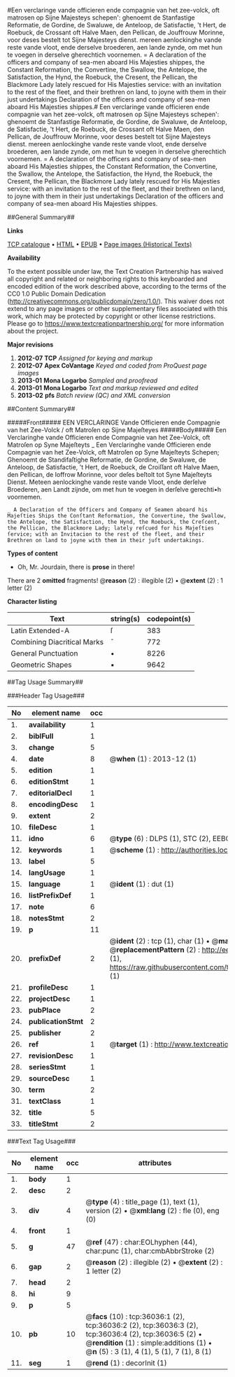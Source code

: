 #Een verclaringe vande officieren ende compagnie van het zee-volck, oft matrosen op Sijne Majesteys schepen': ghenoemt de Stanfastige Reformatie, de Gordine, de Swaluwe, de Anteloop, de Satisfactie, 't Hert, de Roebuck, de Crossant oft Halve Maen, den Pellican, de Jouffrouw Morinne, voor deses bestelt tot Sijne Majesteys dienst. mereen aenlockinghe vande reste vande vloot, ende derselve broederen, aen lande zynde, om met hun te voegen in derselve gherechtich voornemen. = A declaration of the officers and company of sea-men aboard His Majesties shippes, the Constant Reformation, the Convertine, the Swallow, the Antelope, the Satisfaction, the Hynd, the Roebuck, the Cresent, the Pellican, the Blackmore Lady lately rescued for His Majesties service: with an invitation to the rest of the fleet, and their brethren on land, to joyne with them in their just undertakings Declaration of the officers and company of sea-men aboard His Majesties shippes.#
Een verclaringe vande officieren ende compagnie van het zee-volck, oft matrosen op Sijne Majesteys schepen': ghenoemt de Stanfastige Reformatie, de Gordine, de Swaluwe, de Anteloop, de Satisfactie, 't Hert, de Roebuck, de Crossant oft Halve Maen, den Pellican, de Jouffrouw Morinne, voor deses bestelt tot Sijne Majesteys dienst. mereen aenlockinghe vande reste vande vloot, ende derselve broederen, aen lande zynde, om met hun te voegen in derselve gherechtich voornemen. = A declaration of the officers and company of sea-men aboard His Majesties shippes, the Constant Reformation, the Convertine, the Swallow, the Antelope, the Satisfaction, the Hynd, the Roebuck, the Cresent, the Pellican, the Blackmore Lady lately rescued for His Majesties service: with an invitation to the rest of the fleet, and their brethren on land, to joyne with them in their just undertakings
Declaration of the officers and company of sea-men aboard His Majesties shippes.

##General Summary##

**Links**

[TCP catalogue](http://www.ota.ox.ac.uk/tcp/)  • 
[HTML](http://tei.it.ox.ac.uk/tcp/Texts-HTML/free/A64/A64843.html)  • 
[EPUB](http://tei.it.ox.ac.uk/tcp/Texts-EPUB/free/A64/A64843.epub) • 
[Page images (Historical Texts)](https://historicaltexts.jisc.ac.uk/eebo-99831572e)

**Availability**

To the extent possible under law, the Text Creation Partnership has waived all copyright and related or neighboring rights to this keyboarded and encoded edition of the work described above, according to the terms of the CC0 1.0 Public Domain Dedication (http://creativecommons.org/publicdomain/zero/1.0/). This waiver does not extend to any page images or other supplementary files associated with this work, which may be protected by copyright or other license restrictions. Please go to https://www.textcreationpartnership.org/ for more information about the project.

**Major revisions**

1. __2012-07__ __TCP__ *Assigned for keying and markup*
1. __2012-07__ __Apex CoVantage__ *Keyed and coded from ProQuest page images*
1. __2013-01__ __Mona Logarbo__ *Sampled and proofread*
1. __2013-01__ __Mona Logarbo__ *Text and markup reviewed and edited*
1. __2013-02__ __pfs__ *Batch review (QC) and XML conversion*

##Content Summary##

#####Front#####
EEN VERCLARINGE Vande Officieren ende Compagnie van het Zee-Volck / oft Matroſen op Sijne Majeſteyes
#####Body#####
Een Verclaringhe vande Officieren ende Compagnie van het Zee-Volck, oft Matroſen op Syne Majeſteyts 
    _ Een Verclaringhe vande Officieren ende Compagnie van het Zee-Volck, oft Matroſen op Syne Majeſteyts Schepen; Ghenoemt de Standifaſtighe Reformatie, de Gordine, de Swaluwe, de Anteloop, de Satisfactie, 't Hert, de Roebuck, de Croiſſant oft Halve Maen, den Pellican, de Ioffrow Morinne, voor deſes beſtolt tot Syne Majeſteyts Dienst. Meteen aenlockinghe vande reste vande Vloot, ende derſelve Broederen, aen Landt zijnde, om met hun te voegen in derſelve gerechti•h voornemen.

    _ A Declaration of the Officers and Company of Seamen aboard his Majeſties Ships the Conſtant Reformation, the Convertine, the Swallow, the Antelope, the Satisfaction, the Hynd, the Roebuck, the Creſcent, the Pellican, the Blackmore Lady; lately reſcued for his Majeſties ſervice; with an Invitacion to the rest of the fleet, and their Brethren on land to joyne with them in their juſt undertakings.

**Types of content**

  * Oh, Mr. Jourdain, there is **prose** in there!

There are 2 **omitted** fragments! 
 @__reason__ (2) : illegible (2)  •  @__extent__ (2) : 1 letter (2)

**Character listing**


|Text|string(s)|codepoint(s)|
|---|---|---|
|Latin Extended-A|ſ|383|
|Combining             Diacritical Marks|̄|772|
|General Punctuation|•|8226|
|Geometric Shapes|▪|9642|

##Tag Usage Summary##

###Header Tag Usage###

|No|element name|occ|attributes|
|---|---|---|---|
|1.|__availability__|1||
|2.|__biblFull__|1||
|3.|__change__|5||
|4.|__date__|8| @__when__ (1) : 2013-12 (1)|
|5.|__edition__|1||
|6.|__editionStmt__|1||
|7.|__editorialDecl__|1||
|8.|__encodingDesc__|1||
|9.|__extent__|2||
|10.|__fileDesc__|1||
|11.|__idno__|6| @__type__ (6) : DLPS (1), STC (2), EEBO-CITATION (1), PROQUEST (1), VID (1)|
|12.|__keywords__|1| @__scheme__ (1) : http://authorities.loc.gov/ (1)|
|13.|__label__|5||
|14.|__langUsage__|1||
|15.|__language__|1| @__ident__ (1) : dut (1)|
|16.|__listPrefixDef__|1||
|17.|__note__|6||
|18.|__notesStmt__|2||
|19.|__p__|11||
|20.|__prefixDef__|2| @__ident__ (2) : tcp (1), char (1)  •  @__matchPattern__ (2) : ([0-9\-]+):([0-9IVX]+) (1), (.+) (1)  •  @__replacementPattern__ (2) : http://eebo.chadwyck.com/downloadtiff?vid=$1&page=$2 (1), https://raw.githubusercontent.com/textcreationpartnership/Texts/master/tcpchars.xml#$1 (1)|
|21.|__profileDesc__|1||
|22.|__projectDesc__|1||
|23.|__pubPlace__|2||
|24.|__publicationStmt__|2||
|25.|__publisher__|2||
|26.|__ref__|1| @__target__ (1) : http://www.textcreationpartnership.org/docs/. (1)|
|27.|__revisionDesc__|1||
|28.|__seriesStmt__|1||
|29.|__sourceDesc__|1||
|30.|__term__|2||
|31.|__textClass__|1||
|32.|__title__|5||
|33.|__titleStmt__|2||


###Text Tag Usage###

|No|element name|occ|attributes|
|---|---|---|---|
|1.|__body__|1||
|2.|__desc__|2||
|3.|__div__|4| @__type__ (4) : title_page (1), text (1), version (2)  •  @__xml:lang__ (2) : fle (0), eng (0)|
|4.|__front__|1||
|5.|__g__|47| @__ref__ (47) : char:EOLhyphen (44), char:punc (1), char:cmbAbbrStroke (2)|
|6.|__gap__|2| @__reason__ (2) : illegible (2)  •  @__extent__ (2) : 1 letter (2)|
|7.|__head__|2||
|8.|__hi__|9||
|9.|__p__|5||
|10.|__pb__|10| @__facs__ (10) : tcp:36036:1 (2), tcp:36036:2 (2), tcp:36036:3 (2), tcp:36036:4 (2), tcp:36036:5 (2)  •  @__rendition__ (1) : simple:additions (1)  •  @__n__ (5) : 3 (1), 4 (1), 5 (1), 7 (1), 8 (1)|
|11.|__seg__|1| @__rend__ (1) : decorInit (1)|
